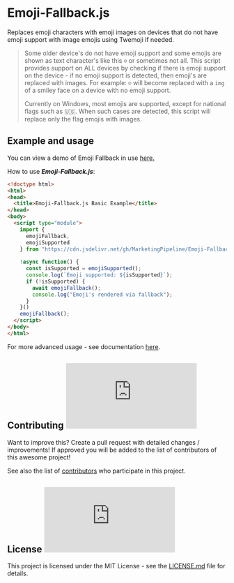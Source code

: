 # Emoji-Fallback.js
Replaces emoji characters with emoji images on devices that do not have emoji support with image emojis using Twemoji if needed.

> Some older device's do not have emoji support and some emojis are shown as text character's like this <code>☺</code> or sometimes not all. This script provides support on ALL devices by checking if there is emoji support on the device - if no emoji support is detected, then emoji's are replaced with images. For example: <code>☺</code> will become replaced with a <code>img</code> of a smiley face on a device with no emoji support.
>
> Currently on Windows, most emojis are supported, except for national flags such as 🇺🇸. When such cases are detected, this script will replace only the flag emojis with images.

## Example and usage

You can view a demo of Emoji Fallback in use [here.](https://marketingpipeline.github.io/Emoji-Fallback.js)


How to use <b><i>Emoji-Fallback.js</b></i>:

```html
<!doctype html>
<html>
<head>
  <title>Emoji-Fallback.js Basic Example</title>
</head>
<body>
  <script type="module">
    import {
      emojiFallback,
      emojiSupported
    } from "https://cdn.jsdelivr.net/gh/MarketingPipeline/Emoji-Fallback.js@latest/dist/emoji-fallback.min.js";
 
    !async function() {
      const isSupported = emojiSupported();
      console.log(`Emoji supported: ${isSupported}`);
      if (!isSupported) {
        await emojiFallback();
        console.log("Emoji's rendered via fallback");
      }
    }()
    emojiFallback();
  </script>
</body>
</html>
```



For more advanced usage - see documentation [here](https://github.com/MarketingPipeline/Emoji-Fallback.js/wiki).



## Contributing ![GitHub](https://img.shields.io/github/contributors/MarketingPipeline/Emoji-Fallback.js)

Want to improve this? Create a pull request with detailed changes / improvements! If approved you will be added to the list of contributors of this awesome project!



See also the list of
[contributors](https://github.com/MarketingPipeline/Emoji-Fallback.js/graphs/contributors) who
participate in this project.

## License ![GitHub](https://img.shields.io/github/license/MarketingPipeline/Emoji-Fallback.js)

This project is licensed under the MIT License - see the
[LICENSE.md](https://github.com/MarketingPipeline/Emoji-Fallback.js/blob/main/LICENSE) file for
details.
